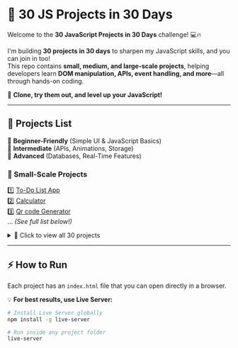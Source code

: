 # 🚀 30 JS Projects in 30 Days  

Welcome to the **30 JavaScript Projects in 30 Days** challenge! 💻🔥  

I'm building **30 projects in 30 days** to sharpen my JavaScript skills, and you can join in too!  
This repo contains **small, medium, and large-scale projects**, helping developers learn **DOM manipulation, APIs, event handling, and more**—all through hands-on coding.  

📌 **Clone, try them out, and level up your JavaScript!**  

---

## 🚀 Projects List  

🔹 **Beginner-Friendly** (Simple UI & JavaScript Basics)  
🔹 **Intermediate** (APIs, Animations, Storage)  
🔹 **Advanced** (Databases, Real-Time Features)  

### 📌 Small-Scale Projects  
1️⃣ [To-Do List App](./01-to-do-list-app)  
2️⃣ [Calculator](./02-calculator)  
3️⃣ [Qr code Generator](./03-qr-code-generator)  
... *(See full list below!)*  

<details>
  <summary>📜 Click to view all 30 projects</summary>

4️⃣ [Rock, Paper, Scissors Game](./04-rock-paper-scissors-game)  
5️⃣ [Tic-Tac-Toe Game](./05-tic-tac-toe-game)  
6️⃣ [Countdown Timer](./06-countdown-timer)  
7️⃣ [Password Generator](./07-password-generator)  
8️⃣ [Unit Converter](./08-unit-converter)  
9️⃣ [Weather App](./09-weather-app)  
1️⃣0️⃣ [Currency Converter](./10-currency-converter)  
1️⃣1️⃣ [Quiz App](./11-quiz-app)  
1️⃣2️⃣ [Expense Tracker](./12-expense-tracker)  
1️⃣3️⃣ [Pomodoro Timer](./13-pomodoro-timer)  
1️⃣4️⃣ [Markdown Previewer](./14-markdown-previewer)  
1️⃣5️⃣ [Form Validation](./15-form-validation)  
1️⃣6️⃣ [GitHub User Search](./16-github-user-search)  
1️⃣7️⃣ [Memory Game](./17-memory-game)  
1️⃣8️⃣ [Image Gallery](./18-image-gallery)  
1️⃣9️⃣ [Infinite Scroll](./19-infinite-scroll)  
2️⃣0️⃣ [Movie Database](./20-movie-database)  
2️⃣1️⃣ [E-commerce Product Page](./21-e-commerce-product-page)  
2️⃣2️⃣ [Blog](./22-blog)  
2️⃣3️⃣ [Chat Application](./23-chat-application)  
2️⃣4️⃣ [Landing Page](./24-landing-page)  
2️⃣5️⃣ [Portfolio Website](./25-portfolio-website)  
2️⃣6️⃣ [Music Player](./26-music-player)  
2️⃣7️⃣ [Drawing App](./27-drawing-app)  
2️⃣8️⃣ [Task Manager](./28-task-manager)  
2️⃣9️⃣ [Flashcard App](./29-flashcard-app)  
3️⃣0️⃣ [Recipe App](./30-recipe-app)  

</details>  

---

## ⚡ How to Run  

Each project has an `index.html` file that you can open directly in a browser.  

💡 **For best results, use Live Server:**  
```bash
# Install Live Server globally
npm install -g live-server

# Run inside any project folder
live-server

